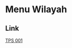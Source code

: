 # Menu Wilayah

## Link

[TPS 001](https://github.com/gigit-pemilu/pemilu-2024-93-papua-selatan/tree/main/pileg-dpr/hitung-suara/sub/93-papua-selatan/sub/03-mappi/sub/10-venaha/sub/2007-memes/sub/001-tps)

